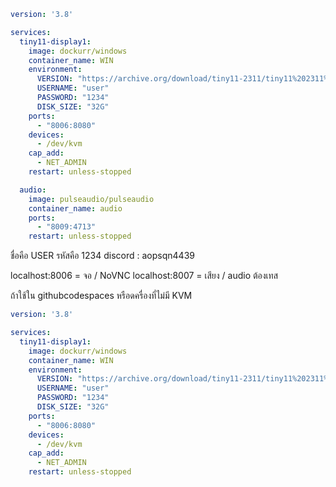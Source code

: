 ``` docker-compose.yaml
version: '3.8'

services:
  tiny11-display1:
    image: dockurr/windows
    container_name: WIN
    environment:
      VERSION: "https://archive.org/download/tiny11-2311/tiny11%202311%20x64.iso"
      USERNAME: "user"
      PASSWORD: "1234"
      DISK_SIZE: "32G"
    ports:
      - "8006:8080"
    devices:
      - /dev/kvm
    cap_add:
      - NET_ADMIN
    restart: unless-stopped

  audio:
    image: pulseaudio/pulseaudio
    container_name: audio
    ports:
      - "8009:4713"
    restart: unless-stopped
```

ชื่อคือ USER
รหัสคือ 1234
discord : aopsqn4439

localhost:8006 = จอ / NoVNC
localhost:8007 = เสียง / audio
ต้องเทส

ถ้าใช้ใน githubcodespaces หรือดครื่องที่ไม่มี KVM
``` docker-compose.yaml
version: '3.8'

services:
  tiny11-display1:
    image: dockurr/windows
    container_name: WIN
    environment:
      VERSION: "https://archive.org/download/tiny11-2311/tiny11%202311%20x64.iso"
      USERNAME: "user"
      PASSWORD: "1234"
      DISK_SIZE: "32G"
    ports:
      - "8006:8080"
    devices:
      - /dev/kvm
    cap_add:
      - NET_ADMIN
    restart: unless-stopped
```
